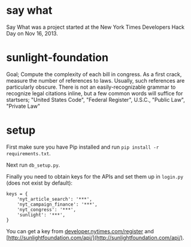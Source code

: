 say what
========

Say What was a project started at the New York Times Developers Hack Day
on Nov 16, 2013.

sunlight-foundation
===================

Goal; Compute the complexity of each bill in congress. As a first crack, measure the number of references to laws. Usually, such references are particularly obscure.
There is  not an easily-recognizable grammar to recognize legal citations inline, but a few common words will suffice for startsers;
"United States Code", "Federal Register", U.S.C., "Public Law", "Private Law"

setup
=====

First make sure you have Pip installed and run `pip install -r requirements.txt`.

Next run `db_setup.py`.

Finally you need to obtain keys for the APIs and set them up in `login.py` (does
not exist by default):

```
keys = {
    'nyt_article_search': '***',
    'nyt_campaign_finance': '***',
    'nyt_congress': '***',
    'sunlight': '***',
}
```

You can get a key from [developer.nytimes.com/register](developer.nytimes.com/register)
and [http://sunlightfoundation.com/api/](http://sunlightfoundation.com/api/).
